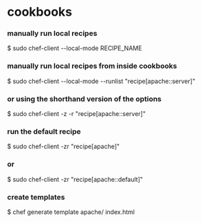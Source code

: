 # cookbooks

### manually run local recipes
$ sudo chef-client --local-mode RECIPE_NAME

### manually run local recipes from inside cookbooks
$ sudo chef-client --local-mode --runlist "recipe[apache::server]"
### or using the shorthand version of the options
$ sudo chef-client -z -r "recipe[apache::server]"

### run the default recipe
$ sudo chef-client -zr "recipe[apache]"
### or
$ sudo chef-client -zr "recipe[apache::default]"
### create templates
$ chef generate template apache/ index.html
